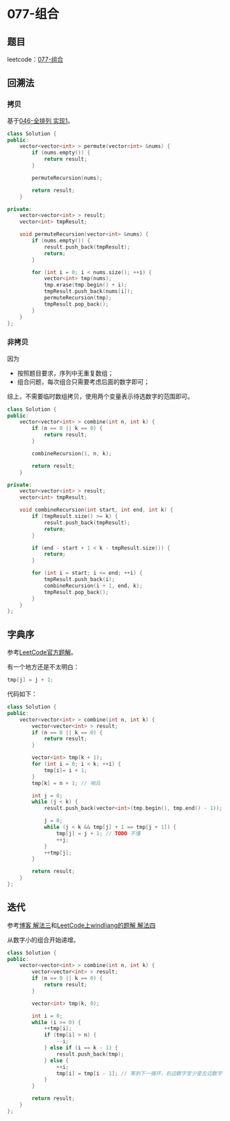 # 077-组合

## 题目

leetcode：[077-组合](https://leetcode-cn.com/problems/combinations/)


## 回溯法

### 拷贝

基于[046-全排列 实现1](../046-全排列/permute_backtracking1.cpp)。

```c++
class Solution {
public:
    vector<vector<int> > permute(vector<int> &nums) {
        if (nums.empty()) {
            return result;
        }

        permuteRecursion(nums);

        return result;
    }

private:
    vector<vector<int> > result;
    vector<int> tmpResult;

    void permuteRecursion(vector<int> &nums) {
        if (nums.empty()) {
            result.push_back(tmpResult);
            return;
        }

        for (int i = 0; i < nums.size(); ++i) {
            vector<int> tmp(nums);
            tmp.erase(tmp.begin() + i);
            tmpResult.push_back(nums[i]);
            permuteRecursion(tmp);
            tmpResult.pop_back();
        }
    }
};
```

### 非拷贝

因为

- 按照题目要求，序列中无重复数组；
- 组合问题，每次组合只需要考虑后面的数字即可；

综上，不需要临时数组拷贝，使用两个变量表示待选数字的范围即可。

```c++
class Solution {
public:
    vector<vector<int> > combine(int n, int k) {
        if (n == 0 || k == 0) {
            return result;
        }

        combineRecursion(1, n, k);

        return result;
    }

private:
    vector<vector<int> > result;
    vector<int> tmpResult;

    void combineRecursion(int start, int end, int k) {
        if (tmpResult.size() >= k) {
            result.push_back(tmpResult);
            return;
        }

        if (end - start + 1 < k - tmpResult.size()) {
            return;
        }

        for (int i = start; i <= end; ++i) {
            tmpResult.push_back(i);
            combineRecursion(i + 1, end, k);
            tmpResult.pop_back();
        }
    }
};
```

## 字典序

参考[LeetCode官方题解](https://leetcode-cn.com/problems/combinations/solution/zu-he-by-leetcode)。

有一个地方还是不太明白：

```c++
tmp[j] = j + 1;
```

代码如下：

```c++
class Solution {
public:
    vector<vector<int> > combine(int n, int k) {
        vector<vector<int> > result;
        if (n == 0 || k == 0) {
            return result;
        }

        vector<int> tmp(k + 1);
        for (int i = 0; i < k; ++i) {
            tmp[i]= i + 1; 
        }
        tmp[k] = n + 1; // 哨兵

        int j = 0;
        while (j < k) {
            result.push_back(vector<int>(tmp.begin(), tmp.end() - 1));

            j = 0;
            while (j < k && tmp[j] + 1 == tmp[j + 1]) {
                tmp[j] = j + 1; // TODO 不懂
                ++j;
            }
            ++tmp[j];
        }

        return result;
    }
};
```

## 迭代

参考[博客 解法三](https://www.cnblogs.com/grandyang/p/4332522.html)和[LeetCode上windliang的题解 解法四]()

从数字小的组合开始递增。

```c++
class Solution {
public:
    vector<vector<int> > combine(int n, int k) {
        vector<vector<int> > result;
        if (n == 0 || k == 0) {
            return result;
        }

        vector<int> tmp(k, 0);

        int i = 0;
        while (i >= 0) {
            ++tmp[i];
            if (tmp[i] > n) {
                --i;
            } else if (i == k - 1) {
                result.push_back(tmp);
            } else {
                ++i;
                tmp[i] = tmp[i - 1]; // 等到下一循环，右边数字至少是左边数字 + 1
            }
        }

        return result;
    }
};
```

